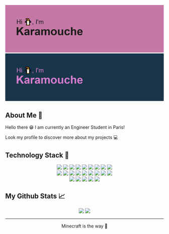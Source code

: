 [![MasterHeadLight](header-w.png)](https://github.com/Karamouche#gh-light-mode-only)
[![MasterHeadDark](header-d.png)](https://github.com/Karamouche#gh-dark-mode-only)
## About Me 🚀
Hello there 😁
I am currently an Engineer Student in Paris!

Look my profile to discover more about my projects 💻
 
## Technology Stack 🧳
<p align=center>
 <img src="https://img.shields.io/badge/python-3670A0?style=for-the-badge&logo=python&logoColor=ffdd54">
 <img src="https://img.shields.io/badge/java-%23ED8B00.svg?style=for-the-badge&logo=java&logoColor=white">
 <img src="https://img.shields.io/badge/javascript-%23323330.svg?style=for-the-badge&logo=javascript&logoColor=%23F7DF1E">
 <img src="https://img.shields.io/badge/node.js-6DA55F?style=for-the-badge&logo=node.js&logoColor=white">
 <img src="https://img.shields.io/badge/php-%23777BB4.svg?style=for-the-badge&logo=php&logoColor=white">
 <img src="https://img.shields.io/badge/c-%2300599C.svg?style=for-the-badge&logo=c&logoColor=white">
 <img src="https://img.shields.io/badge/c%23-%23239120.svg?style=for-the-badge&logo=c-sharp&logoColor=white">
 <img src="https://img.shields.io/badge/latex-%23008080.svg?style=for-the-badge&logo=latex&logoColor=white">
 <img src="https://img.shields.io/badge/-Arduino-00979D?style=for-the-badge&logo=Arduino&logoColor=white">
 <br />
 <img src="https://img.shields.io/badge/pandas-%23150458.svg?style=for-the-badge&logo=pandas&logoColor=white">
 <img src="https://img.shields.io/badge/scikit--learn-%23F7931E.svg?style=for-the-badge&logo=scikit-learn&logoColor=white">
 <img src="https://img.shields.io/badge/opencv-%23white.svg?style=for-the-badge&logo=opencv&logoColor=white">
 <img src="https://img.shields.io/badge/mysql-%2300f.svg?style=for-the-badge&logo=mysql&logoColor=white">
 <img src="https://img.shields.io/badge/git-%23F05033.svg?style=for-the-badge&logo=git&logoColor=white">
 <img src="https://img.shields.io/badge/express.js-%23404d59.svg?style=for-the-badge&logo=express&logoColor=%2361DAFB">
 <img src="https://img.shields.io/badge/jquery-%230769AD.svg?style=for-the-badge&logo=jquery&logoColor=white">
 <img src="https://img.shields.io/badge/flask-%23000.svg?style=for-the-badge&logo=flask&logoColor=white">
 <img src="https://img.shields.io/badge/vercel-%23000000.svg?style=for-the-badge&logo=vercel&logoColor=white">
 
 <br />
 <img src="https://img.shields.io/badge/pycharm-143?style=for-the-badge&logo=pycharm&logoColor=black&color=black&labelColor=green">
 <img src="https://img.shields.io/badge/webstorm-143?style=for-the-badge&logo=webstorm&logoColor=white&color=black">
 <img src="https://img.shields.io/badge/Visual%20Studio%20Code-0078d7.svg?style=for-the-badge&logo=visual-studio-code&logoColor=white">
 <img src="https://img.shields.io/badge/jupyter-%23FA0F00.svg?style=for-the-badge&logo=jupyter&logoColor=white">
 <img src="https://img.shields.io/badge/adobe%20photoshop-%2331A8FF.svg?style=for-the-badge&logo=adobe%20photoshop&logoColor=white">
 
</p>
 
 ## My Github Stats 📈
<p align=center>
 <img src="https://github-readme-stats.vercel.app/api?username=Karamouche&hide=prs,contribs,issues&show_icons=true&theme=cobalt">
 <img src="https://github-readme-stats.vercel.app/api/top-langs/?username=Karamouche&show_icons=true&theme=cobalt&langs_count=4&layout=compact">
</p>
 
<hr>
<p align="center">Minecraft is the way 👾</p>
